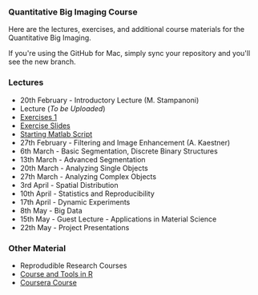 ### Quantitative Big Imaging Course
Here are the lectures, exercises, and additional course materials for the Quantitative Big Imaging. 

If you're using the GitHub for Mac, simply sync your repository and you'll see the new branch.

### Lectures
- 20th February - Introductory Lecture (M. Stampanoni)
 - Lecture (_To be Uploaded_)
 - [Exercises 1](https://github.com/kmader/Quantitative-Big-Imaging-Course/blob/master/Ex1/Ex1.pdf?raw=true)
 - [Exercise Slides](https://github.com/kmader/Quantitative-Big-Imaging-Course/blob/master/Ex1/Ex1Slides.html?raw=true)
 - [Starting Matlab Script](https://github.com/kmader/Quantitative-Big-Imaging-Course/blob/master/Ex1/Ex1Starting.m)
- 27th February - Filtering and Image Enhancement (A. Kaestner)
- 6th March - Basic Segmentation, Discrete Binary Structures
- 13th March - Advanced Segmentation
- 20th March - Analyzing Single Objects
- 27th March -  Analyzing Complex Objects
- 3rd April -  Spatial Distribution
- 10th April -  Statistics and Reproducibility
- 17th April - Dynamic Experiments
- 8th May - Big Data
- 15th May - Guest Lecture - Applications in Material Science
- 22th May - Project Presentations

### Other Material
- Reprodudible Research Courses
 - [Course and Tools in R](http://kbroman.github.io/Tools4RR/)
 - [Coursera Course](https://www.coursera.org/course/repdata)
